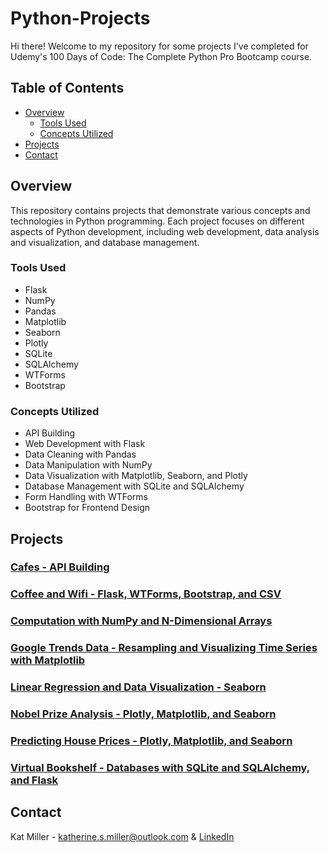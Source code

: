 # Python-Projects
Hi there! Welcome to my repository for some projects I've completed for Udemy's 100 Days of Code: The Complete Python Pro Bootcamp course. 

## Table of Contents
- [Overview](#overview)
  - [Tools Used](#tools-used)
  - [Concepts Utilized](#concepts-utilized)
- [Projects](#projects)
- [Contact](#contact)

## Overview
This repository contains projects that demonstrate various concepts and technologies in Python programming. Each project focuses on different aspects of Python development, including web development, data analysis and visualization, and database management.

### Tools Used
- Flask
- NumPy
- Pandas
- Matplotlib
- Seaborn
- Plotly
- SQLite
- SQLAlchemy
- WTForms
- Bootstrap

### Concepts Utilized
- API Building
- Web Development with Flask
- Data Cleaning with Pandas
- Data Manipulation with NumPy
- Data Visualization with Matplotlib, Seaborn, and Plotly
- Database Management with SQLite and SQLAlchemy
- Form Handling with WTForms
- Bootstrap for Frontend Design

## Projects
### [Cafes - API Building](https://github.com/katmiller00/Python-Projects/tree/01693baa2df103d48a3bcf56f4b510eec376e7e9/Cafe%20(API))

### [Coffee and Wifi - Flask, WTForms, Bootstrap, and CSV](https://github.com/katmiller00/Python-Projects/tree/5cf0711f82ab455f1ca2786880c0af5133c6bfb4/Coffee%20and%20Wifi%20(Flask%2C%20WTForms%2C%20Bootstrap%2C%20CSV))

### [Computation with NumPy and N-Dimensional Arrays](https://github.com/katmiller00/Python-Projects/tree/5cf0711f82ab455f1ca2786880c0af5133c6bfb4/Computation%20(NumPy%20and%20N-Dimensional%20Arrays))

### [Google Trends Data - Resampling and Visualizing Time Series with Matplotlib](https://github.com/katmiller00/Python-Projects/tree/5cf0711f82ab455f1ca2786880c0af5133c6bfb4/Google%20Data%20Trends%20(Visualizing%20Time%20Series))

### [Linear Regression and Data Visualization - Seaborn](https://github.com/katmiller00/Python-Projects/tree/5cf0711f82ab455f1ca2786880c0af5133c6bfb4/Linear%20Regression%20and%20Data%20Visualization%20(Seaborn))

### [Nobel Prize Analysis - Plotly, Matplotlib, and Seaborn](https://github.com/katmiller00/Python-Projects/tree/5cf0711f82ab455f1ca2786880c0af5133c6bfb4/Nobel%20Prize%20Analysis%20(Plotly%2C%20Matplotlib%2C%20Seaborn))

### [Predicting House Prices - Plotly, Matplotlib, and Seaborn](https://github.com/katmiller00/Python-Projects/tree/5cf0711f82ab455f1ca2786880c0af5133c6bfb4/Predicting%20House%20Prices%20Multi-Regression%20(Plotly%2C%20Matplotlib%2C%20Seaborn))

### [Virtual Bookshelf - Databases with SQLite and SQLAlchemy, and Flask](https://github.com/katmiller00/Python-Projects/tree/5cf0711f82ab455f1ca2786880c0af5133c6bfb4/Virtual%20Library%20(Flask%2C%20SQL))

## Contact
Kat Miller - katherine.s.miller@outlook.com & [LinkedIn](https://linkedin.com/in/katmiller00)
